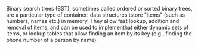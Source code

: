 Binary search trees (BST), sometimes called ordered or sorted binary trees, are a particular type of container: data structures tstore "items" (such as numbers, names etc.) in memory. They allow fast lookup, addition and removal of items, and can be used to implementhat  either dynamic sets of items, or lookup tables that allow finding an item by its key (e.g., finding the phone number of a person by name).

